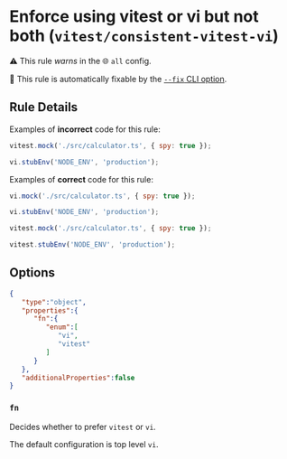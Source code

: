 # Enforce using vitest or vi but not both (`vitest/consistent-vitest-vi`)

⚠️ This rule _warns_ in the 🌐 `all` config.

🔧 This rule is automatically fixable by the [`--fix` CLI option](https://eslint.org/docs/latest/user-guide/command-line-interface#--fix).

<!-- end auto-generated rule header -->

## Rule Details

Examples of **incorrect** code for this rule:

```js
vitest.mock('./src/calculator.ts', { spy: true });

vi.stubEnv('NODE_ENV', 'production');
```

Examples of **correct** code for this rule:

```js
vi.mock('./src/calculator.ts', { spy: true });

vi.stubEnv('NODE_ENV', 'production');
```

```js
vitest.mock('./src/calculator.ts', { spy: true });

vitest.stubEnv('NODE_ENV', 'production');
```

## Options

```json
{
   "type":"object",
   "properties":{
      "fn":{
         "enum":[
            "vi",
            "vitest"
         ]
      }
   },
   "additionalProperties":false
}
```

### `fn`

Decides whether to prefer `vitest` or `vi`.

The default configuration is top level `vi`.
